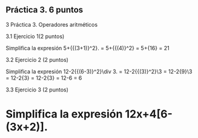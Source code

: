 ## Práctica 3. 6 puntos
3 Práctica 3. Operadores aritméticos

3.1 Ejercicio 1(2 puntos)

Simplifica la expresión 5+{{(3+1)}^2}.
= 5+{{(4)}^2}
= 5+{16}
= 21


3.2 Ejercicio 2 (2 puntos)

Simplifica la expresión 12-2{{(6-3)}^2}\div 3.
=  12-2{{(3)}^2}\3
= 12-2{9}\3
= 12-2{3}
= 12-2{3}
= 12-6
= 6

3.3 Ejercicio 3 (2 puntos)

Simplifica la expresión 12x+4[6-(3x+2)].
= 
